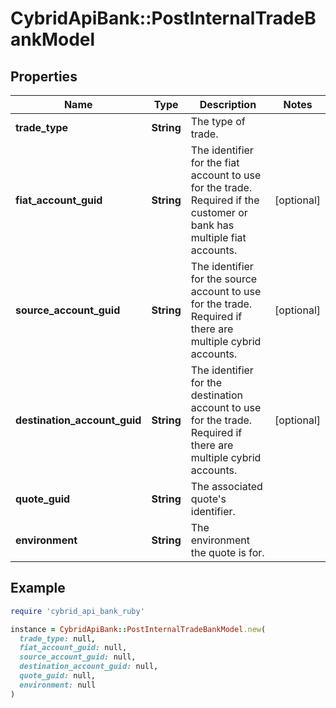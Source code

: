 # CybridApiBank::PostInternalTradeBankModel

## Properties

| Name | Type | Description | Notes |
| ---- | ---- | ----------- | ----- |
| **trade_type** | **String** | The type of trade. |  |
| **fiat_account_guid** | **String** | The identifier for the fiat account to use for the trade. Required if the customer or bank has multiple fiat accounts. | [optional] |
| **source_account_guid** | **String** | The identifier for the source account to use for the trade. Required if there are multiple cybrid accounts. | [optional] |
| **destination_account_guid** | **String** | The identifier for the destination account to use for the trade. Required if there are multiple cybrid accounts. | [optional] |
| **quote_guid** | **String** | The associated quote&#39;s identifier. |  |
| **environment** | **String** | The environment the quote is for. |  |

## Example

```ruby
require 'cybrid_api_bank_ruby'

instance = CybridApiBank::PostInternalTradeBankModel.new(
  trade_type: null,
  fiat_account_guid: null,
  source_account_guid: null,
  destination_account_guid: null,
  quote_guid: null,
  environment: null
)
```

